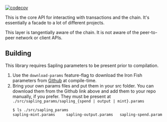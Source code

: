[![codecov](https://codecov.io/gh/iron-fish/ironfish/branch/master/graph/badge.svg?token=PCSVEVEW5V&flag=ironfish-rust)](https://codecov.io/gh/iron-fish/ironfish)

This is the core API for interacting with transactions and the chain. It's essentially a facade to a lot of different projects.

This layer is tangentially aware of the chain. It is not aware of the peer-to-peer network or client APIs.

## Building

This library requires Sapling parameters to be present prior to compilation.

1. Use the `download-params` feature-flag to download the Iron Fish parameters from [Github](https://github.com/iron-fish/ironfish/tree/master/ironfish-rust/src/sapling_params) at compile-time.
2. Bring your own params files and put them in your src folder. You can download them from the Github link above and add them to your repo manually, if you prefer. They must be present at `./src/sapling_params/sapling_{spend | output | mint}.params`
   ```bash
   $ ls ./src/sapling_params
   sapling-mint.params     sapling-output.params   sapling-spend.params
   ```
